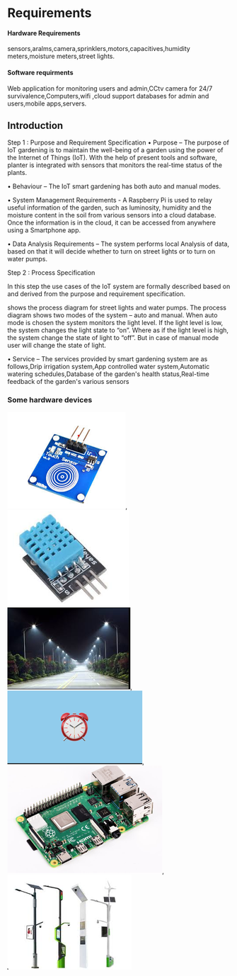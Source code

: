 
<h1>Requirements</h1>
<h4>Hardware Requirements</h4>sensors,aralms,camera,sprinklers,motors,capacitives,humidity meters,moisture meters,street lights.
<h4>Software requirments</h4>Web application for monitoring users and admin,CCtv camera for 24/7 survivalence,Computers,wifi ,cloud support databases for admin and users,mobile apps,servers.





<h2>Introduction</h2>
Step 1 : Purpose and Requirement Specification 
•	Purpose – The purpose of IoT gardening is to maintain the well-being of a garden using the power of the Internet of Things (IoT). With the help of present tools and software, planter is integrated with sensors that monitors the real-time status of the plants.

•	Behaviour – The IoT smart gardening has both auto and manual modes.

•	System Management Requirements -   A Raspberry Pi is used to relay useful information of the garden, such as luminosity, humidity and the moisture content in the soil from various sensors into a cloud database. Once the information is in the cloud, it can be accessed from anywhere using a Smartphone app.

•	Data Analysis Requirements – The system performs local Analysis of data, based on that it will decide whether to turn on street lights or to turn on water pumps.

Step 2 : Process Specification

In this step the use cases of the IoT system are formally described based on and derived from the purpose and requirement specification.

shows the process diagram for street lights and water pumps. The process diagram shows two modes of the system – auto and manual. When auto mode is chosen the system monitors the light level. If the light level is low, the system changes the light state to “on”. Where as if the light level is high, the system change the state of light to “off”. But in case of manual mode user will change the state of light.

•	Service – The services provided by smart gardening system are as follows,Drip irrigation system,App controlled water system,Automatic watering schedules,Database of the garden's health status,Real-time feedback of the garden's various sensors

	
<h3> Some hardware devices</h3>

![Capacitor](https://github.com/Shivkumargowdru/smart-park/blob/main/Images/Annotation%202020-06-18%20001533.png),![](https://github.com/Shivkumargowdru/smart-park/blob/main/Images/Annotation%202020-06-18%20002717.png)![](https://github.com/Shivkumargowdru/smart-park/blob/main/Images/Annotation%202020-06-18%20003033.png),![](https://github.com/Shivkumargowdru/smart-park/blob/main/Images/alarm.png),![](https://github.com/Shivkumargowdru/smart-park/blob/main/Images/ras.png),![Street lights](https://github.com/Shivkumargowdru/smart-park/blob/main/Images/Annotation%202020-06-18%20002036.png)






